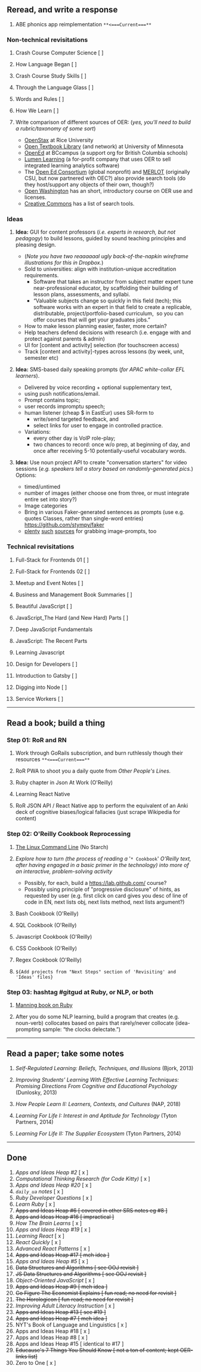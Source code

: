 ## Reread, and write a response

1. ABE phonics app reimplementation `**<===Current===**`

### Non-technical revisitations

1. Crash Course Computer Science [ ]

1. How Language Began [ ]

1. Crash Course Study Skills [ ]

1. Through the Language Glass [ ]

1. Words and Rules [ ]

1. How We Learn [ ]

1. Write comparison of different sources of OER: (_yes, you'll need to build a rubric/taxonomy of some sort_)
    - [OpenStax](https://openstax.org/about&sa=D&ust=1543096216913000) at Rice University
    - [Open Textbook Library](http://open.umn.edu/opentextbooks/About.aspx&sa=D&ust=1543096216913000) (and network) at University of Minnesota
    - [OpenEd](https://open.bccampus.ca/find-open-textbooks/&sa=D&ust=1543096216914000) at BCcampus (a support org for British Columbia schools)
    - [Lumen Learning](https://lumenlearning.com/courses?&sa=D&ust=1543096216914000) (a for-profit company that uses OER to sell integrated learning analytics software)
    - The [Open Ed Consortium](https://www.oeconsortium.org/about-oec/&sa=D&ust=1543096216915000) (global nonprofit) and [MERLOT](http://info.merlot.org/merlothelp/topic.htm%23t%3DWho_We_Are.htm&sa=D&ust=1543096216915000) (originally CSU, but now partnered with OEC?) also provide search tools (do they host/support any objects of their own, though?)
    - [Open Washington](http://www.openwa.org/&sa=D&ust=1543096216916000) has an short, introductory course on OER use and licenses.
    - [Creative Commons](https://creativecommons.org/about/program-areas/education-oer/education-oer-resources/&sa=D&ust=1543096216917000) has a list of search tools.

### Ideas

1. **Idea:** GUI for content professors (_i.e. experts in research, but not pedagogy_) to build lessons, guided by sound teaching principles and pleasing design.
   - (_Note you have two reaaaaaal ugly back-of-the-napkin wireframe illustrations for this in Dropbox._)
   - Sold to universities: align with institution-unique accreditation requirements.
     - Software that takes an instructor from subject matter expert tune near-professional educator, by scaffolding their building of lesson plans, assessments, and syllabi.
     - “Valuable subjects change so quickly in this field (tech); this software works with an expert in that field to create a replicable, distributable, project/portfolio-based curriculum,  so you can offer courses that will get your graduates jobs.”
   - How to make lesson planning easier, faster, more certain?
   - Help teachers defend decisions with research (i.e. engage with and protect against parents & admin)
   - UI for [content and activity] selection (for touchscreen access)
   - Track [content and activity]-types across lessons (by week, unit, semester etc)

1. **Idea:** SMS-based daily speaking prompts (_for APAC white-collar EFL learners_).
   - Delivered by voice recording + optional supplementary text,
   - using push notifications/email.
   - Prompt contains topic;
   - user records impromptu speech;
   - human listener (cheap \$ in EastEur) uses SR-form to
     - write/send targeted feedback, and
     - select links for user to engage in controlled practice.
   - Variations:
     - every other day is VoIP role-play;
     - two chances to record: once w/o prep, at beginning of day, and once after receiving 5-10 potentially-useful vocabulary words.

1. **Idea:** Use noun project API to create "conversation starters" for video sessions (_e.g. speakers tell a story based on randomly-generated pics._) Options:
   - timed/untimed
   - number of images (either choose one from three, or must integrate entire set into story?)
   - Image categories
   - Bring in various Faker-generated sentences as prompts (use e.g. quotes Classes, rather than single-word entries) https://github.com/stympy/faker
   - [plenty](https://thenounproject.com/browse/) [such](https://gallery.manypixels.co/) [sources](https://www.ikonate.com/) for grabbing image-prompts, too

### Technical revisitations

1. Full-Stack for Frontends 01 [ ]
1. Full-Stack for Frontends 02 [ ]

1. Meetup and Event Notes [ ]

1. Business and Management Book Summaries [ ]

1. Beautiful JavaScript [ ]
1. JavaScript_The Hard (and New Hard) Parts [ ]
1. Deep JavaScript Fundamentals
1. JavaScript: The Recent Parts
1. Learning Javascript

1. Design for Developers [ ]

1. Introduction to Gatsby [ ]

1. Digging into Node [ ]

1. Service Workers [ ]


---

## Read a book; build a thing

### Step 01: RoR and RN

1. Work through GoRails subscription, and burn ruthlessly though their resources `**<===Current===**`

1. RoR PWA to shoot you a daily quote from _Other People's Lines._

1. Ruby chapter in Json At Work (O'Reilly)

1. Learning React Native

1. RoR JSON API / React Native app to perform the equivalent of an Anki deck of cognitive biases/logical fallacies (just scrape Wikipedia for content)

### Step 02: O'Reilly Cookbook Reprocessing

1. [The Linux Command Line](http://linuxcommand.org/tlcl.php) (No Starch)

1. _Explore how to turn (the process of reading a_ '`* Cookbook`' _O'Reilly text, after having engaged in a basic primer in the technology) into more of an interactive, problem-solving activity_
    * Possibly, for each, build a https://lab.github.com/ course?
    * Possibly using principle of "progressive disclosure" of hints, as requested by user (e.g. first click on card gives you desc of line of code in EN, next lists obj, next lists method, next lists argument?)

1. Bash Cookbook (O'Reilly)

1. SQL Cookbook (O'Reilly)

1. Javascript Cookbook (O'Reilly)

1. CSS Cookbook (O'Reilly)

1. Regex Cookbook (O'Reilly)

1. `${Add projects from "Next Steps" section of 'Revisiting' and 'Ideas' files}`

### Step 03: hashtag #gitgud at Ruby, or NLP, or both

1. [Manning book on Ruby](https://www.manning.com/books/the-well-grounded-rubyist-third-edition)

1. After you do some NLP learning, build a program that creates (e.g. noun-verb) collocates based on pairs that rarely/never collocate (idea-prompting sample: “the clocks delectate.”)

---

## Read a paper; take some notes

1. _Self-Regulated Learning: Beliefs, Techniques, and Illusions_ (Bjork, 2013)

1. _Improving Students’ Learning With Effective Learning Techniques: Promising Directions From Cognitive and Educational Psychology_ (Dunlosky, 2013)

1. _How People Learn II: Learners, Contexts, and Cultures_ (NAP, 2018)

1. _Learning For Life I: Interest in and Aptitude for Technology_ (Tyton Partners, 2014)

1. _Learning For Life II: The Supplier Ecosystem_ (Tyton Partners, 2014)

---

## Done

1. _Apps and Ideas Heap #2_ [ x ]
1. _Computational Thinking Research (for Code Kitty)_ [ x ]
1. _Apps and Ideas Heap #20_ [ x ]
1. _`daily_ua` notes_ [ x ]
1. _Ruby Developer Questions_ [ x ]
1. _Learn Ruby_ [ x ]
1. ~~Apps and Ideas Heap #6 [ covered in other SRS notes eg #8 ]~~
1. ~~Apps and Ideas Heap #16 [ impractical ]~~
1. _How The Brain Learns_ [ x ]
1. _Apps and Ideas Heap #19_ [ x ]
1. _Learning React_ [ x ]
1. _React Quickly_ [ x ]
1. _Advanced React Patterns_ [ x ]
1. ~~Apps and Ideas Heap #17 [ meh idea ]~~
1. _Apps and Ideas Heap #5_ [ x ]
1. ~~Data Structures and Algorithms [ see OOJ revisit ]~~
1. ~~JS Data Structures and Algorithms [ see OOJ revisit ]~~
1. _Object-Oriented JavaScript_ [ x ]
1. ~~Apps and Ideas Heap #9 [ meh idea ]~~
1. ~~Go Figure The Economist Explains [ fun read; no need for revisit ]~~
1. ~~The Horologicon [ fun read; no need for revisit ]~~
1. _Improving Adult Literacy Instruction_ [ x ]
1. ~~Apps and Ideas Heap #13 [ see #19 ]~~
1. ~~Apps and Ideas Heap #7 [ meh idea ]~~
1. NYT's Book of Language and Linguistics [ x ]
1. Apps and Ideas Heap #18 [ x ]
1. Apps and Ideas Heap #8 [ x ]
1. Apps and Ideas Heap #15 [ identical to #17 ]
1. ~~Educause's 7 Things You Should Know [ not a ton of content; kept OER-links list]~~
1. Zero to One [ x ]

